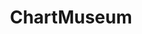 ---
git: https://github.com/helm/chartmuseum
logohandle: chartmuseum
sort: chartmuseum
title: ChartMuseum
website: https://chartmuseum.com/
---